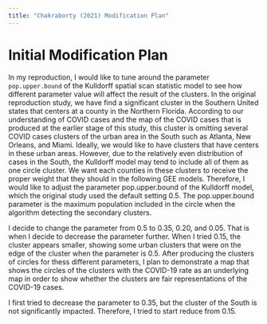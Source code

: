 ```yaml
---
title: "Chakraborty (2021) Modification Plan"
---
```


# Initial Modification Plan

In my reproduction, I would like to tune around the parameter `pop.upper.bound` of the Kulldorff spatial scan statistic model to see how different parameter value will affect the result of the clusters. In the original reproduction study, we have find a significant cluster in the Southern United states that centers at a county in the Northern Florida. According to our understanding of COVID cases and the map of the COVID cases that is produced at the earlier stage of this study, this cluster is omitting several COVID cases clusters of the urban area in the South such as Atlanta, New Orleans, and Miami. Ideally, we would like to have clusters that have centers in these urban areas. However, due to the relatively even distribution of cases in the South, the Kulldorff model may tend to include all of them as one circle cluster. We want each counties in these clusters to receive the proper weight that they should in the following GEE models. Therefore, I would like to adjust the parameter pop.upper.bound of the Kulldorff model, which the original study used the default setting 0.5. The pop.upper.bound parameter is the maximum population included in the circle when the algorithm detecting the secondary clusters. 

I decide to change the parameter from 0.5 to 0.35, 0.20, and 0.05. That is when I decide to decrease the parameter further. When I tried 0.15, the cluster appears smaller, showing some urban clusters that were on the edge of the cluster when the parameter is 0.5. After producing the clusters of circles for thess different parameters, I plan to demonstrate a map that shows the circles of the clusters with the COVID-19 rate as an underlying map in order to show whether the clusters are fair representations of the COVID-19 cases. 

I first tried to decrease the parameter to 0.35, but the cluster of the South is not significantly impacted. Therefore, I tried to start reduce from 0.15. 